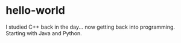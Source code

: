 # hello-world
I studied C++ back in the day... now getting back into programming. Starting with Java and Python.
